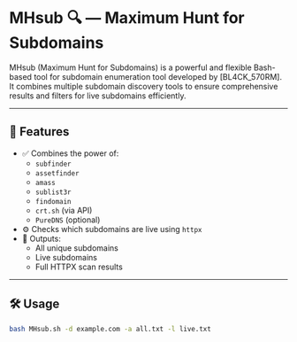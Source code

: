 # MHsub 🔍 — Maximum Hunt for Subdomains

MHsub (Maximum Hunt for Subdomains) is a powerful and flexible Bash-based tool for subdomain enumeration tool developed by [BL4CK_570RM]. It combines multiple subdomain discovery tools to ensure comprehensive results and filters for live subdomains efficiently.

---

## 📌 Features

- ✅ Combines the power of:
  - `subfinder`
  - `assetfinder`
  - `amass`
  - `sublist3r`
  - `findomain`
  - `crt.sh` (via API)
  - `PureDNS` (optional)
- ⚙️ Checks which subdomains are live using `httpx`
- 📁 Outputs:
  - All unique subdomains
  - Live subdomains
  - Full HTTPX scan results

---

## 🛠️ Usage

```bash
bash MHsub.sh -d example.com -a all.txt -l live.txt
